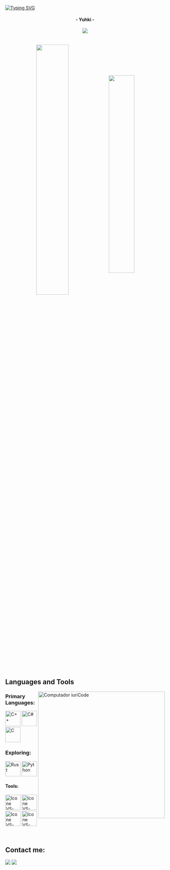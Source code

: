 [![Typing SVG](https://readme-typing-svg.herokuapp.com/?color=ff4f4f&size=35&center=true&vCenter=true&width=1000&lines=Welcome+to+my+GitHub+profile!;I%27m+a+Student+focusing+on+App+Development)](https://git.io/typing-svg)

<h4 align="center">- Yuhki -</h4>

<h4 align="center">
 
 ![](https://komarev.com/ghpvc/?username=yuhkix&style=plastic&color=9b93e5)
 
</h4>

<br>

<div align="center" style="margin-bottom:200px">
 <img width=45% align="center" src="https://github-readme-stats.vercel.app/api?username=yuhkix&theme=aura_dark&show_icons=true" />
 <img width=40% align="center" src="https://github-readme-stats.vercel.app/api/top-langs/?username=yuhkix&layout=compact&theme=aura_dark" />
</div>


<br>

## Languages and Tools

<img src="https://raw.githubusercontent.com/MicaelliMedeiros/micaellimedeiros/master/image/computer-illustration.png" min-width="400px" max-width="400px" width="400px" align="right" alt="Computador iuriCode">

### Primary Languages:
  [<img height="48px" width="48px" alt="C++" src="https://skillicons.dev/icons?i=cpp"/>](https://www.learncpp.com)
  [<img height="48px" width="48px" alt="C#" src="https://skillicons.dev/icons?i=cs"/>](https://learn.microsoft.com/en-us/dotnet/csharp/)
  [<img height="48px" width="48px" alt="C" src="https://skillicons.dev/icons?i=c"/>](https://learn.microsoft.com/en-us/cpp/c-language/)

### Exploring:
  [<img height="48px" width="48px" alt="Rust" src="https://skillicons.dev/icons?i=rust"/>](https://doc.rust-lang.org/book/title-page.html)
  [<img height="48px" width="48px" alt="Python" src="https://skillicons.dev/icons?i=py"/>](https://www.learnpython.org/)


#### Tools:

  [<img height="48px" width="48px" alt="Icone VS-Code" src="https://skillicons.dev/icons?i=figma"/>](https://www.figma.com/)
  [<img height="48px" width="48px" alt="Icone VS-Code" src="https://skillicons.dev/icons?i=vscode"/>](https://code.visualstudio.com/)
  [<img height="48px" width="48px" alt="Icone VS-Code" src="https://skillicons.dev/icons?i=visualstudio"/>](https://visualstudio.com/)
  [<img height="48px" width="48px" alt="Icone VS-Code" src="https://skillicons.dev/icons?i=github"/>](https://github.com/)

<br>

## Contact me:
<div>
<a href="https://discord.com/users/1323606732529991720" target="_blank"><img loading="lazy" src="https://img.shields.io/badge/-Discord-%234E59E0?style=for-the-badge&logo=discord&logoColor=white" target="_blank"></a>
<a href = "https://t.me/Yuhkix"><img loading="lazy" src="https://img.shields.io/badge/Telegram-2793C9?style=for-the-badge&logo=telegram&logoColor=white" target="_blank"></a>
</div>

